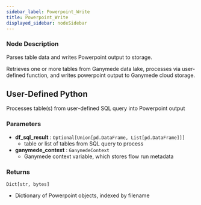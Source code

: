 ```yaml
---
sidebar_label: Powerpoint_Write
title: Powerpoint_Write
displayed_sidebar: nodeSidebar
---
```


### Node Description
Parses table data and writes Powerpoint output to storage.

Retrieves one or more tables from Ganymede data lake, processes via user-defined function,
and writes powerpoint output to Ganymede cloud storage.
## User-Defined Python
Processes table(s) from user-defined SQL query into Powerpoint output


### Parameters
- **df_sql_result** : `Optional[Union[pd.DataFrame, List[pd.DataFrame]]]`
    - table or list of tables from SQL query to process
- **ganymede_context** : `GanymedeContext`
    - Ganymede context variable, which stores flow run metadata


### Returns
`Dict[str, bytes]`
  - Dictionary of Powerpoint objects, indexed by filename
